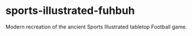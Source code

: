 # sports-illustrated-fuhbuh
Modern recreation of the ancient Sports Illustrated tabletop Football game.
